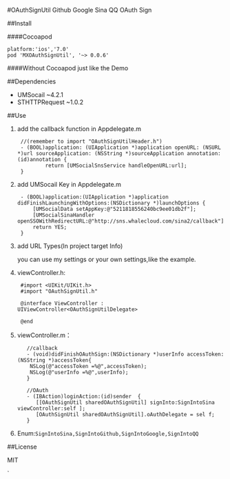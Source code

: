 #OAuthSignUtil
Github Google Sina QQ OAuth Sign

##Install

####Cocoapod
	
	platform:'ios','7.0'
	pod 'MXOAuthSignUtil', '~> 0.0.6'

####Without Cocoapod
	just like the Demo

##Dependencies

 - UMSocail  ~4.2.1
 - STHTTPRequest ~1.0.2

##Use

1. add the callback function in Appdelegate.m

		//(remember to import "OAuthSignUtilHeader.h")
		- (BOOL)application: (UIApplication *)application openURL: (NSURL *)url sourceApplication: (NSString *)sourceApplication annotation: (id)annotation {
		        return [UMSocialSnsService handleOpenURL:url];
		}

2. add UMSocail Key  in Appdelegate.m

		- (BOOL)application:(UIApplication *)application didFinishLaunchingWithOptions:(NSDictionary *)launchOptions {
		    [UMSocialData setAppKey:@"5211818556240bc9ee01db2f"];
		    [UMSocialSinaHandler openSSOWithRedirectURL:@"http://sns.whalecloud.com/sina2/callback"];
		    return YES;
		}

3. add URL Types(In project target Info)

   you can use my settings or your own settings,like the example. 
	
4. viewController.h:


		#import <UIKit/UIKit.h>
		#import "OAuthSignUtil.h"
		
		@interface ViewController : UIViewController<OAuthSignUtilDelegate>
		
		@end


5. viewController.m：


		  //callback
		  - (void)didFinishOAuthSign:(NSDictionary *)userInfo accessToken:(NSString *)accessToken{
		   NSLog(@"accessToken =%@",accessToken);
		   NSLog(@"userInfo =%@",userInfo);
		  }
		
		  //OAuth
		  - (IBAction)loginAction:(id)sender  {
		     [[OAuthSignUtil sharedOAuthSignUtil] signInto:SignIntoSina viewController:self ];
		     [OAuthSignUtil sharedOAuthSignUtil].oAuthDelegate = sel f;
		  }

 
   
6. Enum:`SignIntoSina,SignIntoGithub,SignIntoGoogle,SignIntoQQ`

##License

MIT












`
